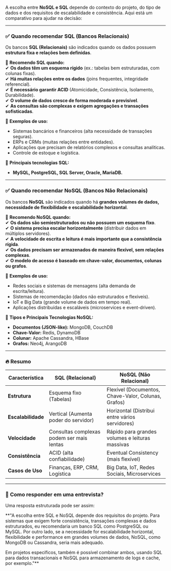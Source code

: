 A escolha entre **NoSQL e SQL** depende do contexto do projeto, do tipo de dados e dos requisitos de escalabilidade e consistência. Aqui está um comparativo para ajudar na decisão:

---

### ✅ **Quando recomendar SQL (Bancos Relacionais)**
Os bancos **SQL (Relacionais)** são indicados quando os dados possuem **estrutura fixa e relações bem definidas**.  

📌 **Recomendo SQL quando:**  
✔ **Os dados têm um esquema rígido** (ex.: tabelas bem estruturadas, com colunas fixas).  
✔ **Há muitas relações entre os dados** (joins frequentes, integridade referencial).  
✔ **É necessário garantir ACID** (Atomicidade, Consistência, Isolamento, Durabilidade).  
✔ **O volume de dados cresce de forma moderada e previsível**.  
✔ **As consultas são complexas e exigem agregações e transações sofisticadas**.  

📌 **Exemplos de uso:**  
- Sistemas bancários e financeiros (alta necessidade de transações seguras).  
- ERPs e CRMs (muitas relações entre entidades).  
- Aplicações que precisam de relatórios complexos e consultas analíticas.  
- Controle de estoque e logística.  

📌 **Principais tecnologias SQL:**  
- **MySQL, PostgreSQL, SQL Server, Oracle, MariaDB.**  

---

### ✅ **Quando recomendar NoSQL (Bancos Não Relacionais)**  
Os bancos **NoSQL** são indicados quando há **grandes volumes de dados, necessidade de flexibilidade e escalabilidade horizontal**.  

📌 **Recomendo NoSQL quando:**  
✔ **Os dados são semiestruturados ou não possuem um esquema fixo**.  
✔ **O sistema precisa escalar horizontalmente** (distribuir dados em múltiplos servidores).  
✔ **A velocidade de escrita e leitura é mais importante que a consistência rígida**.  
✔ **Os dados precisam ser armazenados de maneira flexível, sem relações complexas**.  
✔ **O modelo de acesso é baseado em chave-valor, documentos, colunas ou grafos**.  

📌 **Exemplos de uso:**  
- Redes sociais e sistemas de mensagens (alta demanda de escrita/leitura).  
- Sistemas de recomendação (dados não estruturados e flexíveis).  
- IoT e Big Data (grande volume de dados em tempo real).  
- Aplicações distribuídas e escaláveis (microservices e event-driven).  

📌 **Tipos e Principais Tecnologias NoSQL:**  
- **Documentos (JSON-like):** MongoDB, CouchDB  
- **Chave-Valor:** Redis, DynamoDB  
- **Colunar:** Apache Cassandra, HBase  
- **Grafos:** Neo4j, ArangoDB  

---

### 🔥 **Resumo**
| Característica       | SQL (Relacional) | NoSQL (Não Relacional) |
|----------------------|-----------------|-------------------------|
| **Estrutura**       | Esquema fixo (Tabelas) | Flexível (Documentos, Chave-Valor, Colunas, Grafos) |
| **Escalabilidade**  | Vertical (Aumenta poder do servidor) | Horizontal (Distribui entre vários servidores) |
| **Velocidade**      | Consultas complexas podem ser mais lentas | Rápido para grandes volumes e leituras massivas |
| **Consistência**    | ACID (alta confiabilidade) | Eventual Consistency (mais flexível) |
| **Casos de Uso**    | Finanças, ERP, CRM, Logística | Big Data, IoT, Redes Sociais, Microservices |

---

### 🚀 **Como responder em uma entrevista?**  
Uma resposta estruturada pode ser assim:

**"A escolha entre SQL e NoSQL depende dos requisitos do projeto. Para sistemas que exigem forte consistência, transações complexas e dados estruturados, eu recomendaria um banco SQL como PostgreSQL ou MySQL. Por outro lado, se a necessidade for escalabilidade horizontal, flexibilidade e performance em grandes volumes de dados, NoSQL, como MongoDB ou Cassandra, seria mais adequado.  

Em projetos específicos, também é possível combinar ambos, usando SQL para dados transacionais e NoSQL para armazenamento de logs e cache, por exemplo."**  

